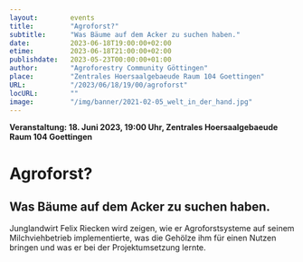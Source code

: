 ```yaml
---
layout:        events
title:         "Agroforst?"
subtitle:      "Was Bäume auf dem Acker zu suchen haben."
date:          2023-06-18T19:00:00+02:00
etime:         2023-06-18T21:00:00+02:00
publishdate:   2023-05-23T00:00:00+01:00
author:        "Agroforestry Community Göttingen"
place:         "Zentrales Hoersaalgebaeude Raum 104 Goettingen"
URL:           "/2023/06/18/19/00/agroforst"
locURL:        ""
image:         "/img/banner/2021-02-05_welt_in_der_hand.jpg"
---
```


**Veranstaltung: 18. Juni 2023, 19:00 Uhr, Zentrales Hoersaalgebaeude Raum 104 Goettingen**

Agroforst?
===========

Was Bäume auf dem Acker zu suchen haben.
-----------
Junglandwirt Felix Riecken wird zeigen, wie er Agroforstsysteme auf seinem Milchviehbetrieb implementierte, was die Gehölze ihm für einen Nutzen bringen und was er bei der Projektumsetzung lernte. 

